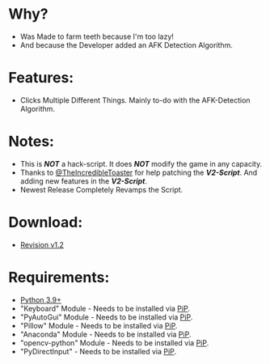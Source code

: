 # Why?
- Was Made to farm teeth because I'm too lazy!
- And because the Developer added an AFK Detection Algorithm.

# Features:
- Clicks Multiple Different Things. Mainly to-do with the AFK-Detection Algorithm.

# Notes:
- This is ***NOT*** a hack-script. It does ***NOT*** modify the game in any capacity.
- Thanks to [@TheIncredibleToaster](https://github.com/TheIncredibleToaster) for help patching the ***V2-Script***. And adding new features in the ***V2-Script***.
- Newest Release Completely Revamps the Script.

# Download:
- [Revision v1.2](https://github.com/Cracko298/Sharkbite-2-Farmer/blob/main/Farm-Tool%20(v1.2).zip?raw=true)

# Requirements:
- [Python 3.9+](https://www.python.org/downloads/)
- "Keyboard" Module - Needs to be installed via [PiP](https://realpython.com/what-is-pip/#:~:text=Using%20Python%27s%20pip%20to%20Manage%20Your%20Projects%27%20Dependencies,Python%20is%20considered%20a%20batteries%20included%20language.%20).
- "PyAutoGui" Module - Needs to be installed via [PiP](https://realpython.com/what-is-pip/#:~:text=Using%20Python%27s%20pip%20to%20Manage%20Your%20Projects%27%20Dependencies,Python%20is%20considered%20a%20batteries%20included%20language.%20).
- "Pillow" Module - Needs to be installed via [PiP](https://realpython.com/what-is-pip/#:~:text=Using%20Python%27s%20pip%20to%20Manage%20Your%20Projects%27%20Dependencies,Python%20is%20considered%20a%20batteries%20included%20language.%20).
- "Anaconda" Module - Needs to be installed via [PiP](https://realpython.com/what-is-pip/#:~:text=Using%20Python%27s%20pip%20to%20Manage%20Your%20Projects%27%20Dependencies,Python%20is%20considered%20a%20batteries%20included%20language.%20).
- "opencv-python" Module - Needs to be installed via [PiP](https://realpython.com/what-is-pip/#:~:text=Using%20Python%27s%20pip%20to%20Manage%20Your%20Projects%27%20Dependencies,Python%20is%20considered%20a%20batteries%20included%20language.%20).
- "PyDirectInput" - Needs to be installed via [PiP](https://realpython.com/what-is-pip/#:~:text=Using%20Python%27s%20pip%20to%20Manage%20Your%20Projects%27%20Dependencies,Python%20is%20considered%20a%20batteries%20included%20language.%20).
